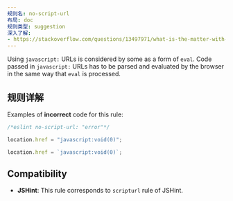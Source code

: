 ```yaml
---
规则名: no-script-url
布局: doc
规则类型: suggestion
深入了解:
- https://stackoverflow.com/questions/13497971/what-is-the-matter-with-script-targeted-urls
---
```



Using `javascript:` URLs is considered by some as a form of `eval`. Code passed in `javascript:` URLs has to be parsed and evaluated by the browser in the same way that `eval` is processed.

## 规则详解

Examples of **incorrect** code for this rule:



```js
/*eslint no-script-url: "error"*/

location.href = "javascript:void(0)";

location.href = `javascript:void(0)`;
```

## Compatibility

* **JSHint**: This rule corresponds to `scripturl` rule of JSHint.
